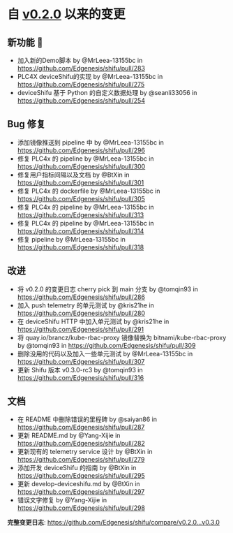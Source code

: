# 自 [v0.2.0](https://github.com/Edgenesis/shifu/releases/tag/v0.2.0) 以来的变更

## 新功能 🎉

* 加入新的Demo脚本 by @MrLeea-13155bc in https://github.com/Edgenesis/shifu/pull/283
* PLC4X deviceShifu的实现 by @MrLeea-13155bc in https://github.com/Edgenesis/shifu/pull/275
* deviceShifu 基于 Python 的自定义数据处理 by @seanli33056 in https://github.com/Edgenesis/shifu/pull/254

## Bug 修复

* 添加镜像推送到 pipeline 中 by @MrLeea-13155bc in https://github.com/Edgenesis/shifu/pull/296
* <BugFix> 修复 PLC4x 的 pipeline by @MrLeea-13155bc in https://github.com/Edgenesis/shifu/pull/300
* 修复用户指标间隔以及文档 by @BtXin in https://github.com/Edgenesis/shifu/pull/301
* <bugfix> 修复 PLC4x 的 dockerfile by @MrLeea-13155bc in https://github.com/Edgenesis/shifu/pull/305
* <bugfix> 修复 PLC4x 的 pipeline by @MrLeea-13155bc in https://github.com/Edgenesis/shifu/pull/313
* <bugfix> 修复 PLC4x 的 pipeline by @MrLeea-13155bc in https://github.com/Edgenesis/shifu/pull/314
* 修复 pipeline by @MrLeea-13155bc in https://github.com/Edgenesis/shifu/pull/318

## 改进

* 将 v0.2.0 的变更日志 cherry pick 到 main 分支 by @tomqin93 in https://github.com/Edgenesis/shifu/pull/286
* 加入 push telemetry 的单元测试 by @kris21he in https://github.com/Edgenesis/shifu/pull/280
* 在 deviceShifu HTTP 中加入单元测试 by @kris21he in https://github.com/Edgenesis/shifu/pull/291
* 将 quay.io/brancz/kube-rbac-proxy 镜像替换为 bitnami/kube-rbac-proxy by @tomqin93 in https://github.com/Edgenesis/shifu/pull/309
* <enhance> 删除没用的代码以及加入一些单元测试 by @MrLeea-13155bc in https://github.com/Edgenesis/shifu/pull/307
* 更新 Shifu 版本 v0.3.0-rc3 by @tomqin93 in https://github.com/Edgenesis/shifu/pull/316

## 文档

* 在 README 中删除错误的里程碑 by @saiyan86 in https://github.com/Edgenesis/shifu/pull/287
* 更新 README.md by @Yang-Xijie in https://github.com/Edgenesis/shifu/pull/282
* 更新现有的 telemetry service 设计 by @BtXin in https://github.com/Edgenesis/shifu/pull/279
* 添加开发 deviceShifu 的指南 by @BtXin in https://github.com/Edgenesis/shifu/pull/295
* 更新 develop-deviceshifu.md by @BtXin in https://github.com/Edgenesis/shifu/pull/297
* 错误文字修复 by @Yang-Xijie in https://github.com/Edgenesis/shifu/pull/298

**完整变更日志**: https://github.com/Edgenesis/shifu/compare/v0.2.0...v0.3.0